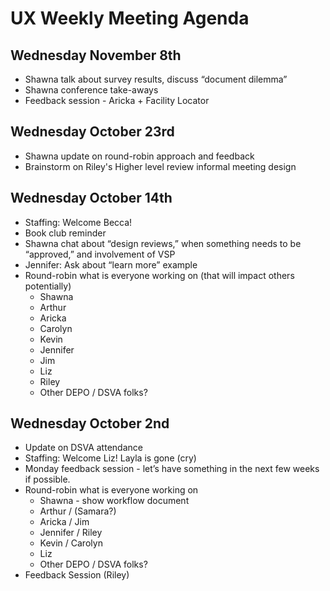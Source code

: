 # UX Weekly Meeting Agenda

## Wednesday November 8th
* Shawna talk about survey results, discuss “document dilemma”
* Shawna conference take-aways
* Feedback session - Aricka + Facility Locator

## Wednesday October 23rd

* Shawna update on round-robin approach and feedback
* Brainstorm on Riley's Higher level review informal meeting design 

## Wednesday October 14th

* Staffing: Welcome Becca!
* Book club reminder 
* Shawna chat about “design reviews,” when something needs to be “approved,” and involvement of VSP
* Jennifer: Ask about “learn more” example
* Round-robin what is everyone working on (that will impact others potentially)
    * Shawna 
    * Arthur 
    * Aricka
    * Carolyn
    * Kevin
    * Jennifer
    * Jim
    * Liz
    * Riley
    * Other DEPO / DSVA folks?

## Wednesday October 2nd

* Update on DSVA attendance
* Staffing: Welcome Liz! Layla is gone (cry)
* Monday feedback session - let’s have something in the next few weeks if possible. 
* Round-robin what is everyone working on
    * Shawna - show workflow document
    * Arthur / (Samara?)
    * Aricka / Jim
    * Jennifer / Riley
    * Kevin / Carolyn
    * Liz
    * Other DEPO / DSVA folks?
* Feedback Session (Riley)

